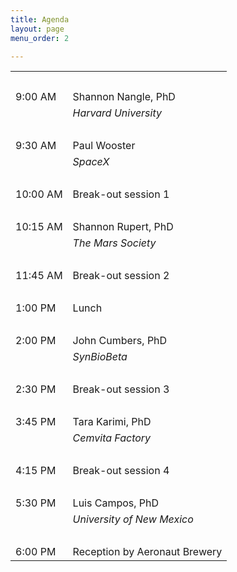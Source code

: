 ```yaml
---
title: Agenda
layout: page
menu_order: 2

---
```


<table>
  <tr>
    <th>&nbsp;&nbsp;</th>
    <th>&nbsp;&nbsp;</th>
  </tr>
  <tr>
    <td>9:00 AM</td>
    <td>Shannon Nangle, PhD</td>
  </tr>
  <tr>
    <td></td>
    <td><span style="font-style:italic">Harvard University</span></td>
  </tr>
  <tr>
    <td>&nbsp;&nbsp;</td>
    <td>&nbsp;&nbsp;</td>
  </tr>
  <tr>
    <td>9:30 AM</td>
    <td>Paul Wooster</td>
  </tr>
  <tr>
    <td></td>
    <td><span style="font-style:italic">SpaceX</span></td>
  </tr>
  <tr>
    <td>&nbsp;&nbsp;</td>
    <td>&nbsp;&nbsp;</td>
  </tr>
  <tr>
    <td>10:00 AM</td>
    <td>Break-out session 1</td>
  </tr>
  <tr>
    <td>&nbsp;&nbsp;</td>
    <td>&nbsp;&nbsp;</td>
  </tr>
  <tr>
    <td>10:15 AM</td>
    <td>Shannon Rupert, PhD</td>
  </tr>
  <tr>
    <td></td>
    <td><span style="font-style:italic">The Mars Society</span></td>
  </tr>
  <tr>
    <td>&nbsp;&nbsp;</td>
    <td>&nbsp;&nbsp;</td>
  </tr>
  <tr>
    <td>11:45 AM</td>
    <td>Break-out session 2</td>
  </tr>
  <tr>
    <td>&nbsp;&nbsp;</td>
    <td></td>
  </tr>
  <tr>
    <td>1:00 PM</td>
    <td>Lunch </td>
  </tr>
  <tr>
    <td>&nbsp;&nbsp;</td>
    <td></td>
  </tr>
  <tr>
    <td>2:00 PM</td>
    <td>John Cumbers, PhD<br></td>
  </tr>
  <tr>
    <td></td>
    <td><span style="font-style:italic">SynBioBeta</span></td>
  </tr>
  <tr>
    <td>&nbsp;&nbsp;</td>
    <td></td>
  </tr>
  <tr>
    <td>2:30 PM</td>
    <td>Break-out session 3</td>
  </tr>
  <tr>
    <td>&nbsp;&nbsp;</td>
    <td></td>
  </tr>
  <tr>
    <td>3:45 PM</td>
    <td>Tara Karimi, PhD</td>
  </tr>
  <tr>
    <td></td>
    <td><span style="font-style:italic">Cemvita Factory</span></td>
  </tr>
  <tr>
    <td>&nbsp;&nbsp;</td>
    <td></td>
  </tr>
  <tr>
    <td>4:15 PM</td>
    <td>Break-out session 4</td>
  </tr>
  <tr>
    <td>&nbsp;&nbsp;</td>
    <td></td>
  </tr>
  <tr>
    <td>5:30 PM</td>
    <td>Luis Campos, PhD</td>
  </tr>
  <tr>
    <td></td>
    <td><span style="font-style:italic">University of New Mexico</span></td>
  </tr>
  <tr>
    <td>&nbsp;&nbsp;</td>
    <td></td>
  </tr>
  <tr>
    <td>6:00 PM</td>
    <td>Reception by Aeronaut Brewery<br></td>
  </tr>
</table>
